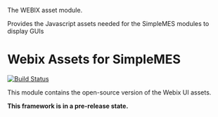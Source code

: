 The WEBIX asset module.

Provides the Javascript assets needed for the SimpleMES modules to display GUIs

# Webix Assets for SimpleMES

[![Build Status](https://github.com/simplemes/simplemes-core/workflows/BuildAndTestAll/badge.svg)](https://github.com/simplemes/simplemes-core/actions)


This module contains the open-source version of the Webix UI assets.

**This framework is in a pre-release state.**
